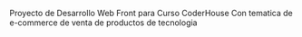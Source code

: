 Proyecto de Desarrollo Web Front para Curso CoderHouse
Con tematica de e-commerce de venta de productos de tecnologia
